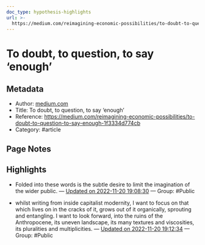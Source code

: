 ```yaml
---
doc_type: hypothesis-highlights
url: >-
  https://medium.com/reimagining-economic-possibilities/to-doubt-to-question-to-say-enough-1f3334d774cb
---
```


# To doubt, to question, to say ‘enough’

## Metadata
- Author: [medium.com]()
- Title: To doubt, to question, to say ‘enough’
- Reference: https://medium.com/reimagining-economic-possibilities/to-doubt-to-question-to-say-enough-1f3334d774cb
- Category: #article

## Page Notes
## Highlights
- Folded into these words is the subtle desire to limit the imagination of the wider public. — [Updated on 2022-11-20 19:08:30](https://hyp.is/Vr-ywmj-Ee2Sh9dJobzwew/medium.com/reimagining-economic-possibilities/to-doubt-to-question-to-say-enough-1f3334d774cb) — Group: #Public

- whilst writing from inside capitalist modernity, I want to focus on that which lives on in the cracks of it, grows out of it organically, sprouting and entangling. I want to look forward, into the ruins of the Anthropocene, its uneven landscape, its many textures and viscosities, its pluralities and multiplicities. — [Updated on 2022-11-20 19:12:34](https://hyp.is/6GwRomj-Ee25g-9LB8uw3w/medium.com/reimagining-economic-possibilities/to-doubt-to-question-to-say-enough-1f3334d774cb) — Group: #Public







